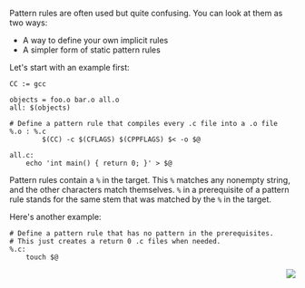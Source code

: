 Pattern rules are often used but quite confusing. You can look at them as two ways:
- A way to define your own implicit rules
- A simpler form of static pattern rules

Let's start with an example first:

```make
CC := gcc

objects = foo.o bar.o all.o
all: $(objects)

# Define a pattern rule that compiles every .c file into a .o file
%.o : %.c
		$(CC) -c $(CFLAGS) $(CPPFLAGS) $< -o $@

all.c:
	echo 'int main() { return 0; }' > $@
```

Pattern rules contain a `%` in the target. This `%` matches any nonempty string, and the other characters match themselves. `%` in a prerequisite of a pattern rule stands for the same stem that was matched by the `%` in the target.

Here's another example:

```make
# Define a pattern rule that has no pattern in the prerequisites.
# This just creates a return 0 .c files when needed.
%.c:
	touch $@
```

<p align="right">
	<a href="https://github.com/AmrElsayyad/makefile-tutorial/tree/main/EX013%20-%20Double-Colon%20Rules" id="EX013">
		<img src="https://img.shields.io/badge/Next-EX013: Double-Colon Rules-blue.svg">
	</a>
</p>
